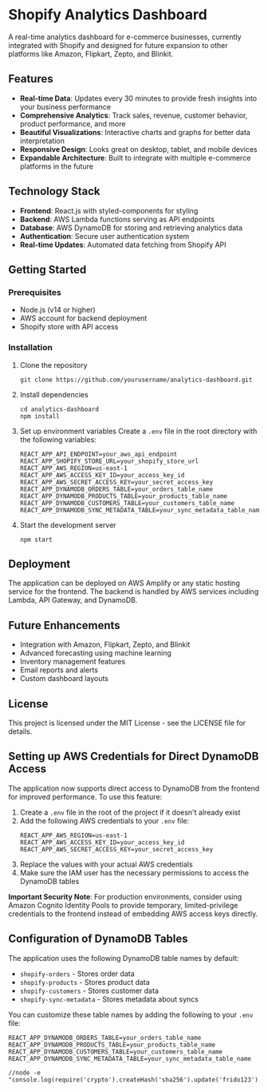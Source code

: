 # Shopify Analytics Dashboard

A real-time analytics dashboard for e-commerce businesses, currently integrated with Shopify and designed for future expansion to other platforms like Amazon, Flipkart, Zepto, and Blinkit.

## Features

- **Real-time Data**: Updates every 30 minutes to provide fresh insights into your business performance
- **Comprehensive Analytics**: Track sales, revenue, customer behavior, product performance, and more
- **Beautiful Visualizations**: Interactive charts and graphs for better data interpretation
- **Responsive Design**: Looks great on desktop, tablet, and mobile devices
- **Expandable Architecture**: Built to integrate with multiple e-commerce platforms in the future

## Technology Stack

- **Frontend**: React.js with styled-components for styling
- **Backend**: AWS Lambda functions serving as API endpoints
- **Database**: AWS DynamoDB for storing and retrieving analytics data
- **Authentication**: Secure user authentication system
- **Real-time Updates**: Automated data fetching from Shopify API

## Getting Started

### Prerequisites

- Node.js (v14 or higher)
- AWS account for backend deployment
- Shopify store with API access

### Installation

1. Clone the repository
   ```
   git clone https://github.com/yourusername/analytics-dashboard.git
   ```

2. Install dependencies
   ```
   cd analytics-dashboard
   npm install
   ```

3. Set up environment variables
   Create a `.env` file in the root directory with the following variables:
   ```
   REACT_APP_API_ENDPOINT=your_aws_api_endpoint
   REACT_APP_SHOPIFY_STORE_URL=your_shopify_store_url
   REACT_APP_AWS_REGION=us-east-1
   REACT_APP_AWS_ACCESS_KEY_ID=your_access_key_id
   REACT_APP_AWS_SECRET_ACCESS_KEY=your_secret_access_key
   REACT_APP_DYNAMODB_ORDERS_TABLE=your_orders_table_name
   REACT_APP_DYNAMODB_PRODUCTS_TABLE=your_products_table_name
   REACT_APP_DYNAMODB_CUSTOMERS_TABLE=your_customers_table_name
   REACT_APP_DYNAMODB_SYNC_METADATA_TABLE=your_sync_metadata_table_name
   ```

4. Start the development server
   ```
   npm start
   ```

## Deployment

The application can be deployed on AWS Amplify or any static hosting service for the frontend. The backend is handled by AWS services including Lambda, API Gateway, and DynamoDB.

## Future Enhancements

- Integration with Amazon, Flipkart, Zepto, and Blinkit
- Advanced forecasting using machine learning
- Inventory management features
- Email reports and alerts
- Custom dashboard layouts

## License

This project is licensed under the MIT License - see the LICENSE file for details.

## Setting up AWS Credentials for Direct DynamoDB Access

The application now supports direct access to DynamoDB from the frontend for improved performance. To use this feature:

1. Create a `.env` file in the root of the project if it doesn't already exist
2. Add the following AWS credentials to your `.env` file:
   ```
   REACT_APP_AWS_REGION=us-east-1
   REACT_APP_AWS_ACCESS_KEY_ID=your_access_key_id
   REACT_APP_AWS_SECRET_ACCESS_KEY=your_secret_access_key
   ```
3. Replace the values with your actual AWS credentials
4. Make sure the IAM user has the necessary permissions to access the DynamoDB tables

**Important Security Note**: For production environments, consider using Amazon Cognito Identity Pools to provide temporary, limited-privilege credentials to the frontend instead of embedding AWS access keys directly.

## Configuration of DynamoDB Tables

The application uses the following DynamoDB table names by default:
- `shopify-orders` - Stores order data
- `shopify-products` - Stores product data
- `shopify-customers` - Stores customer data
- `shopify-sync-metadata` - Stores metadata about syncs

You can customize these table names by adding the following to your `.env` file:
```
REACT_APP_DYNAMODB_ORDERS_TABLE=your_orders_table_name
REACT_APP_DYNAMODB_PRODUCTS_TABLE=your_products_table_name
REACT_APP_DYNAMODB_CUSTOMERS_TABLE=your_customers_table_name
REACT_APP_DYNAMODB_SYNC_METADATA_TABLE=your_sync_metadata_table_name

//node -e "console.log(require('crypto').createHash('sha256').update('frido123').digest('hex'))"
```
